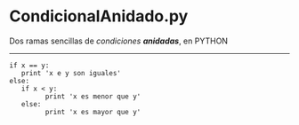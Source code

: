 # CondicionalAnidado.py
Dos ramas sencillas de *condiciones **anidadas***, en PYTHON

<hr>

```
if x == y:
   print 'x e y son iguales'
else:
   if x < y:
         print 'x es menor que y'
   else:
         print 'x es mayor que y'
         
```
